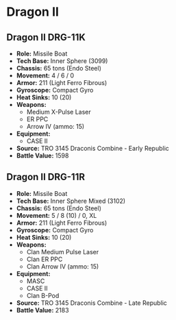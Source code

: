 # Dragon II
## Dragon II DRG-11K
- **Role:** Missile Boat
- **Tech Base:** Inner Sphere (3099)
- **Chassis:** 65 tons (Endo Steel)
- **Movement:** 4 / 6 / 0
- **Armor:** 211 (Light Ferro Fibrous)
- **Gyroscope:** Compact Gyro
- **Heat Sinks:** 10 (20)
- **Weapons:**
  - Medium X-Pulse Laser
  - ER PPC
  - Arrow IV (ammo: 15)
- **Equipment:**
  - CASE II
- **Source:** TRO 3145 Draconis Combine - Early Republic
- **Battle Value:** 1598

## Dragon II DRG-11R
- **Role:** Missile Boat
- **Tech Base:** Inner Sphere Mixed (3102)
- **Chassis:** 65 tons (Endo Steel)
- **Movement:** 5 / 8 (10) / 0, XL
- **Armor:** 211 (Light Ferro Fibrous)
- **Gyroscope:** Compact Gyro
- **Heat Sinks:** 10 (20)
- **Weapons:**
  - Clan Medium Pulse Laser
  - Clan ER PPC
  - Clan Arrow IV (ammo: 15)
- **Equipment:**
  - MASC
  - CASE II
  - Clan B-Pod
- **Source:** TRO 3145 Draconis Combine - Late Republic
- **Battle Value:** 2183

